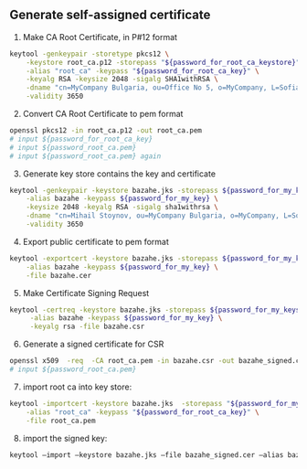 ## Generate self-assigned certificate

1. Make CA Root Certificate, in P#12 format

```sh
keytool -genkeypair -storetype pkcs12 \
    -keystore root_ca.p12 -storepass "${password_for_root_ca_keystore}" \
    -alias "root_ca" -keypass "${password_for_root_ca_key}" \
    -keyalg RSA -keysize 2048 -sigalg SHA1withRSA \
    -dname "cn=MyCompany Bulgaria, ou=Office No 5, o=MyCompany, L=Sofia, S=Sofia, c=BG" \
    -validity 3650
```

2. Convert CA Root Certificate to pem format

```sh
openssl pkcs12 -in root_ca.p12 -out root_ca.pem
# input ${password_for_root_ca_key}
# input ${password_root_ca.pem}
# input ${password_root_ca.pem} again
```


3. Generate key store contains the key and certificate

```sh
keytool -genkeypair -keystore bazahe.jks -storepass ${password_for_my_keystore} \
    -alias bazahe -keypass ${password_for_my_key} \
    -keysize 2048 -keyalg RSA -sigalg sha1withrsa \
    -dname "cn=Mihail Stoynov, ou=MyCompany Bulgaria, o=MyCompany, L=Sofia, S=Sofia, c=BG" \
    -validity 3650
```


4. Export public certificate to pem format

```sh
keytool -exportcert -keystore bazahe.jks -storepass ${password_for_my_keystore} \
    -alias bazahe -keypass ${password_for_my_key} \
    -file bazahe.cer
```


5. Make Certificate Signing Request

```sh
keytool -certreq -keystore bazahe.jks -storepass ${password_for_my_keystore} \
     -alias bazahe -keypass ${password_for_my_key} \
     -keyalg rsa -file bazahe.csr
```

6. Generate a signed certificate for CSR
```sh
openssl x509  -req  -CA root_ca.pem -in bazahe.csr -out bazahe_signed.cer -days 3650 -CAcreateserial
# input ${password_root_ca.pem}
```

7. import root ca into key store:

```sh
keytool -importcert -keystore bazahe.jks  -storepass "${password_for_my_keystore}" \
    -alias "root_ca" -keypass "${password_for_root_ca_key}" \
    -file root_ca.pem
```

8. import the signed key:
```sh
keytool –import –keystore bazahe.jks –file bazahe_signed.cer –alias bazahe
```